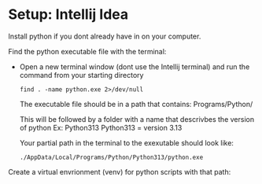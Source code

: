 # Setup: Intellij Idea

Install python if you dont already have in on your computer.

Find the python executable file with the terminal:

- Open a new terminal window (dont use the Intellij terminal) and run the command from your starting directory

      find . -name python.exe 2>/dev/null

  The executable file should be in a path that contains: Programs/Python/

  This will be followed by a folder with a name that descrivbes the version of python
    Ex: Python313
      Python313 = version 3.13

  Your partial path in the terminal to the exexutable should look like:

      ./AppData/Local/Programs/Python/Python313/python.exe

Create a virtual envrionment (venv) for python scripts with that path:
      

